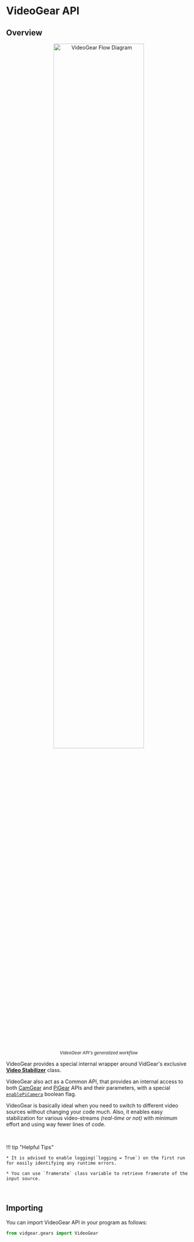 <!--
===============================================
vidgear library source-code is deployed under the Apache 2.0 License:

Copyright (c) 2019-2020 Abhishek Thakur(@abhiTronix) <abhi.una12@gmail.com>

Licensed under the Apache License, Version 2.0 (the "License");
you may not use this file except in compliance with the License.
You may obtain a copy of the License at

   http://www.apache.org/licenses/LICENSE-2.0

Unless required by applicable law or agreed to in writing, software
distributed under the License is distributed on an "AS IS" BASIS,
WITHOUT WARRANTIES OR CONDITIONS OF ANY KIND, either express or implied.
See the License for the specific language governing permissions and
limitations under the License.
===============================================
-->

# VideoGear API 


## Overview

<p align="center">
  <img src="/assets/images/videogear_workflow.png" alt="VideoGear Flow Diagram"  width="70%"/>
  <br>
  <sub><i>VideoGear API's generalized workflow</i></sub>
</p>


VideoGear provides a special internal wrapper around VidGear's exclusive [**Video Stabilizer**](/gears/stabilizer/overview/) class. 

VideoGear also act as a Common API, that provides an internal access to both [CamGear](/gears/camgear/overview/) and [PiGear](/gears/pigear/overview/) APIs and their parameters, with a special [`enablePiCamera`](/gears/videogear/params/#enablepicamera) boolean flag.

VideoGear is basically ideal when you need to switch to different video sources without changing your code much. Also, it enables easy stabilization for various video-streams _(real-time or not)_  with minimum effort and using way fewer lines of code.

&nbsp; 


!!! tip "Helpful Tips"

	* It is advised to enable logging(`logging = True`) on the first run for easily identifying any runtime errors.

	* You can use `framerate` class variable to retrieve framerate of the input source.


&nbsp; 

## Importing

You can import VideoGear API in your program as follows:

```python
from vidgear.gears import VideoGear
```

&nbsp; 